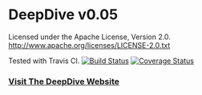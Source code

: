 # DeepDive v0.05

Licensed under the Apache License, Version 2.0. http://www.apache.org/licenses/LICENSE-2.0.txt

Tested with Travis CI.
[![Build Status](https://travis-ci.org/HazyResearch/deepdive.svg?branch=master)](https://travis-ci.org/HazyResearch/deepdive)
[![Coverage Status](https://coveralls.io/repos/HazyResearch/deepdive/badge.svg?branch=master)](https://coveralls.io/r/HazyResearch/deepdive?branch=master)

### [Visit The DeepDive Website](http://deepdive.stanford.edu)
